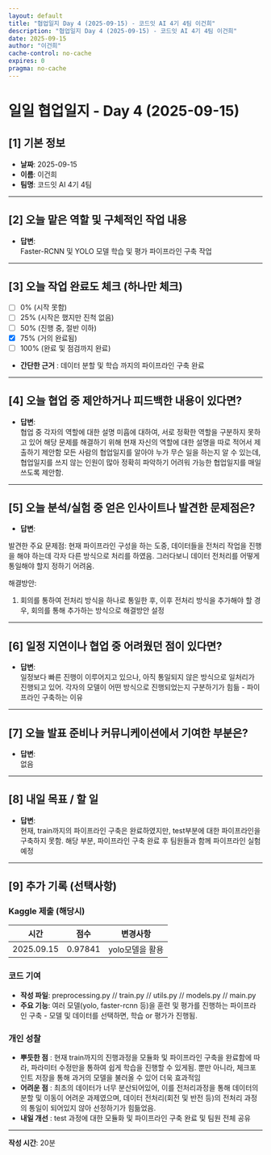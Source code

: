 ```yaml
---
layout: default
title: "협업일지 Day 4 (2025-09-15) - 코드잇 AI 4기 4팀 이건희"
description: "협업일지 Day 4 (2025-09-15) - 코드잇 AI 4기 4팀 이건희"
date: 2025-09-15
author: "이건희"
cache-control: no-cache
expires: 0
pragma: no-cache
---
```



# 일일 협업일지 - Day 4 (2025-09-15)

## [1] 기본 정보
- **날짜**: 2025-09-15
- **이름**: 이건희
- **팀명**: 코드잇 AI 4기 4팀

---

## [2] 오늘 맡은 역할 및 구체적인 작업 내용
- **답변**:  
Faster-RCNN 및 YOLO 모델 학습 및 평가 파이프라인 구축 작업


---

## [3] 오늘 작업 완료도 체크 (하나만 체크)
- [ ] 0% (시작 못함)
- [ ] 25% (시작은 했지만 진척 없음)  
- [ ] 50% (진행 중, 절반 이하)
- [x] 75% (거의 완료됨)
- [ ] 100% (완료 및 점검까지 완료)<br>

- **간단한 근거** : 데이터 분할 및 학습 까지의 파이프라인 구축 완료

---

## [4] 오늘 협업 중 제안하거나 피드백한 내용이 있다면?
- **답변**:  
협업 중 각자의 역할에 대한 설명 미흡에 대하여, 서로 정확한 역할을 구분하지 못하고 있어 해당 문제를 해결하기 위해 현재 자신의 역할에 대한 설명을 따로 적어서 제출하기 제안함
모든 사람의 협업일지를 알아야 누가 무슨 일을 하는지 알 수 있는데, 협업일지를 쓰지 않는 인원이 많아 정확히 파악하기 어려워 가능한 협업일지를 매일 쓰도록 제안함.

---

## [5] 오늘 분석/실험 중 얻은 인사이트나 발견한 문제점은?
- **답변**:  

발견한 주요 문제점:
현재 파이프라인 구성을 하는 도중, 데이터들을 전처리 작업을 진행을 해야 하는데 각자 다른 방식으로 처리를 하였음. 그러다보니 데이터 전처리를 어떻게 통일해야 할지 정하기 어려움.

해결방안:
1. 회의를 통하여 전처리 방식을 하나로 통일한 후, 이후 전처리 방식을 추가해야 할 경우, 회의를 통해 추가하는 방식으로 해결방안 설정

---

## [6] 일정 지연이나 협업 중 어려웠던 점이 있다면?
- **답변**:  
일정보다 빠른 진행이 이루어지고 있으나, 아직 통일되지 않은 방식으로 일처리가 진행되고 있어. 각자의 모델이 어떤 방식으로 진행되었는지 구분하기가 힘듦 - 파이프라인 구축하는 이유

---

## [7] 오늘 발표 준비나 커뮤니케이션에서 기여한 부분은?
- **답변**:  
없음

---

## [8] 내일 목표 / 할 일
- **답변**:  
현재, train까지의 파이프라인 구축은 완료하였지만, test부분에 대한 파이프라인을 구축하지 못함. 해당 부분, 파이프라인 구축 완료 후 팀원들과 함께 파이프라인 실험 예정

---

## [9] 추가 기록 (선택사항)

### Kaggle 제출 (해당시)
| 시간          | 점수      | 변경사항       |
|-------------|---------|------------|
| 2025.09.15 | 0.97841 | yolo모델을 활용 |

### 코드 기여
- **작성 파일**: preprocessing.py // train.py // utils.py // models.py // main.py
- **주요 기능**: 여러 모델(yolo, faster-rcnn 등)을 훈련 및 평가를 진행하는 파이프라인 구축 - 모델 및 데이터를 선택하면, 학습 or 평가가 진행됨. 

### 개인 성찰
- **뿌듯한 점** : 현재 train까지의 진행과정을 모듈화 및 파이프라인 구축을 완료함에 따라, 파라미터 수정만을 통하여 쉽게 학습을 진행할 수 있게됨. 뿐만 아니라, 체크포인트 저장을 통해 과거의 모델을 불러올 수 있어 더욱 효과적임
- **어려운 점** : 최초의 데이터가 너무 분산되어있어, 이를 전처리과정을 통해 데이터의 분할 및 이동이 어려운 과제였으며, 데이터 전처리(회전 및 반전 등)의 전처리 과정의 통일이 되어있지 않아 선정하기가 힘듦었음.
- **내일 개선** : test 과정에 대한 모듈화 및 파이프라인 구축 완료 및 팀원 전체 공유

---

**작성 시간**: 20분